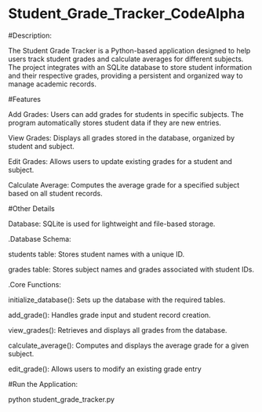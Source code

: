 # Student_Grade_Tracker_CodeAlpha

#Description:

The Student Grade Tracker is a Python-based application designed to help users track student grades and calculate averages for different subjects. The project integrates with an SQLite database to store student information and their respective grades, providing a persistent and organized way to manage academic records.

#Features

Add Grades: Users can add grades for students in specific subjects. The program automatically stores student data if they are new entries.

View Grades: Displays all grades stored in the database, organized by student and subject.

Edit Grades: Allows users to update existing grades for a student and subject.

Calculate Average: Computes the average grade for a specified subject based on all student records.

#Other Details

Database: SQLite is used for lightweight and file-based storage.

.Database Schema:

students table: Stores student names with a unique ID.

grades table: Stores subject names and grades associated with student IDs.

.Core Functions:

initialize_database(): Sets up the database with the required tables.

add_grade(): Handles grade input and student record creation.

view_grades(): Retrieves and displays all grades from the database.

calculate_average(): Computes and displays the average grade for a given subject.

edit_grade(): Allows users to modify an existing grade entry

#Run the Application:

python student_grade_tracker.py
